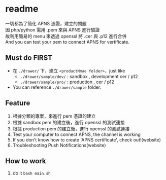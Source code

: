 
# readme

一切都為了簡化 APNS 憑證，建立的問題  
因 php/python 需用 .pem 來與 APNS 進行驗證  
故利用簡易的 menu 來透過 openssl 將 .cer 與 .p12 進行合併  
And you can test your pem to connect APNS for vertificate.

## Must do FIRST

- 在 ```./drawer/``` 下，建立 ```<productNmae folder>```，just like 
	- ```./drawer/sample/dev/``` : sandbox , development cer / p12 
	- ```./drawer/sample/pro/``` : production , cer / p12
- You can reference ```./drawer/sample``` folder.

## Feature

1. 根據分類的專案，來進行 pem 憑證的建立
2. 根據 sandbox pem 的建立後，進行 openssl 的測試連接
3. 根據 production pem 的建立後，進行 openssl 的測試連接
4. Test your computer to connect APNS, the channel is working
5. If you don't know how to create 'APNS certificate', check out!(website)
6. Troubleshooting Push Notifications(website)

## How to work

1. do it ```bash main.sh```
